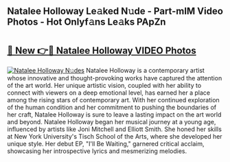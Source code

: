 ## Natalee Holloway Le𝚊ked N𝚞de - Part-mIM Video Photos - Hot Onlyf𝚊ns Le𝚊ks PApZn

# <h2><a href="http://ab75700.deff.icu/?id=Natalee+Holloway">🔗 New 👉🔴 Natalee Holloway VIDEO Photos</a></h2>

[![Natalee Holloway N𝚞des](https://i.imgur.com/rIISA9y.gif)](http://ab75700.deff.icu/?id=Natalee+Holloway)
Natalee Holloway is a contemporary artist whose innovative and thought-provoking works have captured the attention of the art world. Her unique artistic vision, coupled with her ability to connect with viewers on a deep emotional level, has earned her a place among the rising stars of contemporary art. With her continued exploration of the human condition and her commitment to pushing the boundaries of her craft, Natalee Holloway is sure to leave a lasting impact on the art world and beyond. Natalee Holloway began her musical journey at a young age, influenced by artists like Joni Mitchell and Elliott Smith. She honed her skills at New York University's Tisch School of the Arts, where she developed her unique style. Her debut EP, "I'll Be Waiting," garnered critical acclaim, showcasing her introspective lyrics and mesmerizing melodies.
